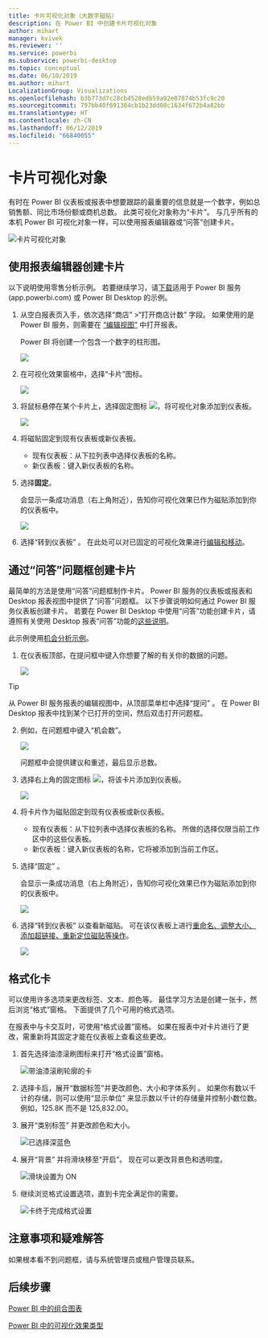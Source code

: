 ```yaml
---
title: 卡片可视化对象（大数字磁贴）
description: 在 Power BI 中创建卡片可视化对象
author: mihart
manager: kvivek
ms.reviewer: ''
ms.service: powerbi
ms.subservice: powerbi-desktop
ms.topic: conceptual
ms.date: 06/10/2019
ms.author: mihart
LocalizationGroup: Visualizations
ms.openlocfilehash: b3b773d7c28cb4528edb59a92e07874b53fc9c20
ms.sourcegitcommit: 797bb40f691384cb1b23dd08c1634f672b4a82bb
ms.translationtype: HT
ms.contentlocale: zh-CN
ms.lasthandoff: 06/12/2019
ms.locfileid: "66840055"
---
```

# <a name="card-visualizations"></a>卡片可视化对象
有时在 Power BI 仪表板或报表中想要跟踪的最重要的信息就是一个数字，例如总销售额、同比市场份额或商机总数。 此类可视化对象称为“卡片”。  与几乎所有的本机 Power BI 可视化对象一样，可以使用报表编辑器或“问答”创建卡片。

![卡片可视化对象](media/power-bi-visualization-card/pbi-opptuntiescard.png)

## <a name="create-a-card-using-the-report-editor"></a>使用报表编辑器创建卡片
以下说明使用零售分析示例。 若要继续学习，请[下载](../sample-datasets.md)适用于 Power BI 服务 (app.powerbi.com) 或 Power BI Desktop 的示例。   

1. 从空白报表页入手，依次选择“商店”  \>“打开商店计数”  字段。 如果使用的是 Power BI 服务，则需要在 [“编辑视图”](../service-interact-with-a-report-in-editing-view.md) 中打开报表。

    Power BI 将创建一个包含一个数字的柱形图。

   ![](media/power-bi-visualization-card/pbi-rptnumbertilechart.png)
2. 在可视化效果窗格中，选择“卡片”图标。

   ![](media/power-bi-visualization-card/power-bi-templates.png)
6. 将鼠标悬停在某个卡片上，选择固定图标 ![](media/power-bi-visualization-card/pbi-pintile.png)，将可视化对象添加到仪表板。

   ![](media/power-bi-visualization-card/power-bi-pin-icon.png)
7. 将磁贴固定到现有仪表板或新仪表板。

   * 现有仪表板：从下拉列表中选择仪表板的名称。
   * 新仪表板：键入新仪表板的名称。
8. 选择**固定**。

   会显示一条成功消息（右上角附近），告知你可视化效果已作为磁贴添加到你的仪表板中。

   ![](media/power-bi-visualization-card/power-bi-success2.png)
9. 选择“转到仪表板”  。 在此处可以对已固定的可视化效果进行[编辑和移动](../service-dashboard-edit-tile.md)。


## <a name="create-a-card-from-the-qa-question-box"></a>通过“问答”问题框创建卡片
最简单的方法是使用“问答”问题框制作卡片。 Power BI 服务的仪表板或报表和 Desktop 报表视图中提供了“问答”问题框。 以下步骤说明如何通过 Power BI 服务仪表板创建卡片。 若要在 Power BI Desktop 中使用“问答”功能创建卡片，请遵照有关使用 Desktop 报表“问答”功能的[这些说明](https://powerbi.microsoft.com/blog/power-bi-desktop-december-feature-summary/#QandA)。

此示例使用[机会分析示例](../sample-opportunity-analysis.md)。

1. 在仪表板顶部，在提问框中键入你想要了解的有关你的数据的问题。 

   ![](media/power-bi-visualization-card/power-bi-q-and-a-box.png)

> [!TIP]
> 从 Power BI 服务报表的编辑视图中，从顶部菜单栏中选择“提问”  。 在 Power BI Desktop 报表中找到某个已打开的空间，然后双击打开问题框。

2. 例如，在问题框中键入“机会数”。

   ![](media/power-bi-visualization-card/power-bi-q-and-a.png)

   问题框中会提供建议和重述，最后显示总数。  
4. 选择右上角的固定图标 ![](media/power-bi-visualization-card/pbi-pintile.png)，将该卡片添加到仪表板。

   ![](media/power-bi-visualization-card/power-bi-pin.png)
5. 将卡片作为磁贴固定到现有仪表板或新仪表板。

   * 现有仪表板：从下拉列表中选择仪表板的名称。 所做的选择仅限当前工作区中的这些仪表板。
   * 新仪表板：键入新仪表板的名称，它将被添加到当前工作区。
6. 选择“固定”  。

   会显示一条成功消息（右上角附近），告知你可视化效果已作为磁贴添加到你的仪表板中。  

   ![](media/power-bi-visualization-card/power-bi-success2.png)
7. 选择“转到仪表板”  以查看新磁贴。 可在该仪表板上进行[重命名、调整大小、添加超链接、重新定位磁贴等操作](../service-dashboard-edit-tile.md)。

   ![](media/power-bi-visualization-card/power-bi-pinned-2.png)




## <a name="format-a-card"></a>格式化卡
可以使用许多选项来更改标签、文本、颜色等。 最佳学习方法是创建一张卡，然后浏览“格式”窗格。 下面提供了几个可用的格式选项。 

在报表中与卡交互时，可使用“格式设置”窗格。 如果在报表中对卡片进行了更改，需重新将其固定才能在仪表板上查看这些更改。 

1. 首先选择油漆滚刷图标来打开“格式设置”窗格。 

    ![带油漆滚刷轮廓的卡](media/power-bi-visualization-card/power-bi-format-card-2.png)
2. 选择卡后，展开“数据标签”并更改颜色、大小和字体系列  。 如果你有数以千计的存储，则可以使用“显示单位”  来显示数以千计的存储量并控制小数位数。 例如，125.8K 而不是 125,832.00。

3.  展开“类别标签”  并更改颜色和大小。

    ![已选择深蓝色](media/power-bi-visualization-card/power-bi-card-format-2.png)

4. 展开“背景”  并将滑块移至“开启”。  现在可以更改背景色和透明度。

    ![滑块设置为 ON](media/power-bi-visualization-card/power-bi-format-color-2.png)

5. 继续浏览格式设置选项，直到卡完全满足你的需要。 

    ![卡终于完成格式设置](media/power-bi-visualization-card/power-bi-formatted-2.png)


## <a name="considerations-and-troubleshooting"></a>注意事项和疑难解答
如果根本看不到问题框，请与系统管理员或租户管理员联系。    

## <a name="next-steps"></a>后续步骤
[Power BI 中的组合图表](power-bi-visualization-combo-chart.md)

[Power BI 中的可视化效果类型](power-bi-visualization-types-for-reports-and-q-and-a.md)
